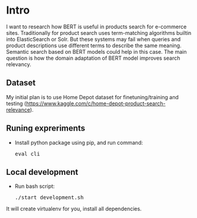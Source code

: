 # Intro

I want to research how BERT is useful in products search for e-commerce sites. Traditionally for product search uses term-matching algorithms builtin into ElasticSearch or Solr. But these systems may fail when queries and product descriptions use different terms to describe the same meaning. Semantic search based on BERT models could help in this case.
The main question is how the domain adaptation of BERT model improves search relevancy. 

## Dataset

My initial plan is to use Home Depot dataset for finetuning/training and testing (https://www.kaggle.com/c/home-depot-product-search-relevance).

## Runing expreriments
* Install python package using pip, and run command:
  <pre>
  eval_cli
  </pre>

## Local development

* Run bash script:
  <pre>
  ./start_development.sh
  </pre>

It will create virtualenv for you, install all dependencies.